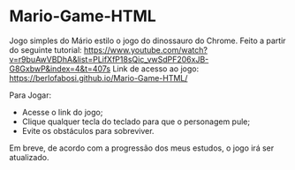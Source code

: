 # Mario-Game-HTML
Jogo simples do Mário estilo o jogo do dinossauro do Chrome. Feito a partir do seguinte tutorial: https://www.youtube.com/watch?v=r9buAwVBDhA&list=PLifXfP18sQic_vwSdPF206xJB-G8GxbwP&index=4&t=407s
Link de acesso ao jogo: https://berlofabosi.github.io/Mario-Game-HTML/

Para Jogar:
- Acesse o link do jogo;
- Clique qualquer tecla do teclado para que o personagem pule;
- Evite os obstáculos para sobreviver.

Em breve, de acordo com a progressão dos meus estudos, o jogo irá ser atualizado.
